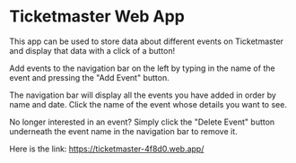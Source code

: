 # Ticketmaster Web App

This app can be used to store data about different events on Ticketmaster and display that data with a click of a button!

Add events to the navigation bar on the left by typing in the name of the event and pressing the "Add Event" button.

The navigation bar will display all the events you have added in order by name and date. Click the name of the event whose details you want to see.

No longer interested in an event? Simply click the "Delete Event" button underneath the event name in the navigation bar to remove it.

Here is the link: https://ticketmaster-4f8d0.web.app/
